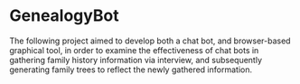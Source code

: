 # GenealogyBot
The following project aimed to develop both a chat bot, and browser-based graphical tool, in order to examine the effectiveness of chat bots in gathering family history information via interview, and subsequently generating family trees to reflect the newly gathered information.
